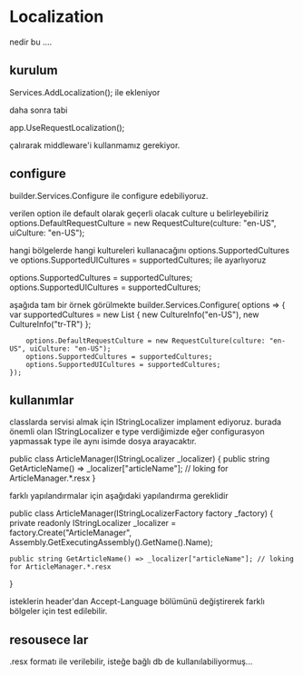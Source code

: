 # Localization

nedir bu ....

## kurulum

Services.AddLocalization(); ile ekleniyor

daha sonra tabi

app.UseRequestLocalization();

çalırarak middleware'i kullanmamız gerekiyor.

## configure

builder.Services.Configure<RequestLocalizationOptions> ile configure edebiliyoruz.

verilen option ile default olarak geçerli olacak culture u belirleyebiliriz
options.DefaultRequestCulture = new RequestCulture(culture: "en-US", uiCulture: "en-US");

hangi bölgelerde hangi kultureleri kullanacağını options.SupportedCultures ve options.SupportedUICultures = supportedCultures; ile ayarlıyoruz

options.SupportedCultures = supportedCultures;
options.SupportedUICultures = supportedCultures;

aşağıda tam bir örnek görülmekte
builder.Services.Configure<RequestLocalizationOptions>(
    options =>
    {
        var supportedCultures = new List<CultureInfo>
        {
            new CultureInfo("en-US"),
            new CultureInfo("tr-TR")
        };

        options.DefaultRequestCulture = new RequestCulture(culture: "en-US", uiCulture: "en-US");
        options.SupportedCultures = supportedCultures;
        options.SupportedUICultures = supportedCultures;
    });

## kullanımlar

classlarda servisi almak için IStringLocalizer implament ediyoruz.
burada önemli olan IStringLocalizer e type verdiğimizde eğer configurasyon yapmassak type ile aynı isimde dosya arayacaktır.

public class ArticleManager(IStringLocalizer<ArticleManager> _localizer)
{
    public string GetArticleName() => _localizer["articleName"]; // loking for ArticleManager.*.resx
}

farklı yapılandırmalar için aşağıdaki yapılandırma gereklidir

public class ArticleManager(IStringLocalizerFactory factory _factory)
{
    private readonly IStringLocalizer _localizer = factory.Create("ArticleManager", Assembly.GetExecutingAssembly().GetName().Name);

    public string GetArticleName() => _localizer["articleName"]; // loking for ArticleManager.*.resx
}

isteklerin header'dan Accept-Language bölümünü değiştirerek farklı bölgeler için test edilebilir.

## resousece lar

.resx formatı ile verilebilir, isteğe bağlı db de kullanılabiliyormuş...
